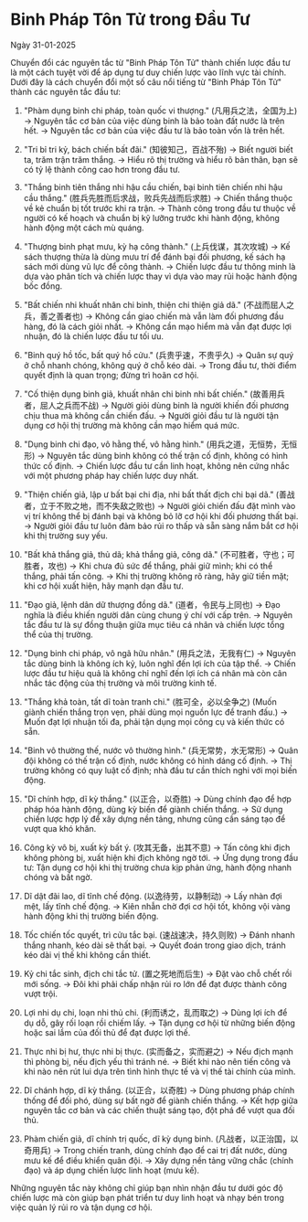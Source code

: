 # Binh Pháp Tôn Tử trong Đầu Tư

Ngày 31-01-2025

Chuyển đổi các nguyên tắc từ "Binh Pháp Tôn Tử" thành chiến lược đầu tư là một cách tuyệt vời để áp dụng tư duy chiến lược vào lĩnh vực tài chính. Dưới đây là cách chuyển đổi một số câu nổi tiếng từ "Binh Pháp Tôn Tử" thành các nguyên tắc đầu tư:

1. "Phàm dụng binh chi pháp, toàn quốc vi thượng."
(凡用兵之法，全国为上)
→ Nguyên tắc cơ bản của việc dùng binh là bảo toàn đất nước là trên hết.
→ Nguyên tắc cơ bản của việc đầu tư là bảo toàn vốn là trên hết.

2. "Tri bỉ tri kỷ, bách chiến bất đãi."
(知彼知己，百战不殆)
→ Biết người biết ta, trăm trận trăm thắng.
→ Hiểu rõ thị trường và hiểu rõ bản thân, bạn sẽ có tỷ lệ thành công cao hơn trong đầu tư.

3. "Thắng binh tiên thắng nhi hậu cầu chiến, bại binh tiên chiến nhi hậu cầu thắng."
(胜兵先胜而后求战，败兵先战而后求胜)
→ Chiến thắng thuộc về kẻ chuẩn bị tốt trước khi ra trận.
→ Thành công trong đầu tư thuộc về người có kế hoạch và chuẩn bị kỹ lưỡng trước khi hành động, không hành động một cách mù quáng.

4. "Thượng binh phạt mưu, kỳ hạ công thành."
(上兵伐谋，其次攻城)
→ Kế sách thượng thừa là dùng mưu trí để đánh bại đối phương, kế sách hạ sách mới dùng vũ lực để công thành.
→ Chiến lược đầu tư thông minh là dựa vào phân tích và chiến lược thay vì dựa vào may rủi hoặc hành động bốc đồng.

5. "Bất chiến nhi khuất nhân chi binh, thiện chi thiện giả dã."
(不战而屈人之兵，善之善者也)
→ Không cần giao chiến mà vẫn làm đối phương đầu hàng, đó là cách giỏi nhất.
→ Không cần mạo hiểm mà vẫn đạt được lợi nhuận, đó là chiến lược đầu tư tối ưu.

6. "Binh quý hồ tốc, bất quý hồ cửu."
(兵贵乎速，不贵乎久)
→ Quân sự quý ở chỗ nhanh chóng, không quý ở chỗ kéo dài.
→ Trong đầu tư, thời điểm quyết định là quan trọng; đừng trì hoãn cơ hội.

7. "Cố thiện dụng binh giả, khuất nhân chi binh nhi bất chiến."
(故善用兵者，屈人之兵而不战)
→ Người giỏi dùng binh là người khiến đối phương chịu thua mà không cần chiến đấu.
→ Người giỏi đầu tư là người tận dụng cơ hội thị trường mà không cần mạo hiểm quá mức.

8. "Dụng binh chi đạo, vô hằng thế, vô hằng hình."
(用兵之道，无恒势，无恒形)
→ Nguyên tắc dùng binh không có thế trận cố định, không có hình thức cố định.
→ Chiến lược đầu tư cần linh hoạt, không nên cứng nhắc với một phương pháp hay chiến lược duy nhất.

9. "Thiện chiến giả, lập ư bất bại chi địa, nhi bất thất địch chi bại dã."
(善战者，立于不败之地，而不失敌之败也)
→ Người giỏi chiến đấu đặt mình vào vị trí không thể bị đánh bại và không bỏ lỡ cơ hội khi đối phương thất bại.
→ Người giỏi đầu tư luôn đảm bảo rủi ro thấp và sẵn sàng nắm bắt cơ hội khi thị trường suy yếu.

10. "Bất khả thắng giả, thủ dã; khả thắng giả, công dã."
(不可胜者，守也；可胜者，攻也)
→ Khi chưa đủ sức để thắng, phải giữ mình; khi có thể thắng, phải tấn công.
→ Khi thị trường không rõ ràng, hãy giữ tiền mặt; khi cơ hội xuất hiện, hãy mạnh dạn đầu tư.

11. "Đạo giả, lệnh dân dữ thượng đồng dã."
(道者，令民与上同也)
→ Đạo nghĩa là điều khiến người dân cùng chung ý chí với cấp trên.
→ Nguyên tắc đầu tư là sự đồng thuận giữa mục tiêu cá nhân và chiến lược tổng thể của thị trường.

12. "Dụng binh chi pháp, vô ngã hữu nhân."
(用兵之法，无我有仁)
→ Nguyên tắc dùng binh là không ích kỷ, luôn nghĩ đến lợi ích của tập thể.
→ Chiến lược đầu tư hiệu quả là không chỉ nghĩ đến lợi ích cá nhân mà còn cân nhắc tác động của thị trường và môi trường kinh tế.

13. "Thắng khả toàn, tất dĩ toàn tranh chi."
(胜可全，必以全争之)
(Muốn giành chiến thắng trọn vẹn, phải dùng mọi nguồn lực để tranh đấu.)
→ Muốn đạt lợi nhuận tối đa, phải tận dụng mọi công cụ và kiến thức có sẵn.

14. "Binh vô thường thế, nước vô thường hình."
(兵无常势，水无常形)
→ Quân đội không có thế trận cố định, nước không có hình dáng cố định.
→ Thị trường không có quy luật cố định; nhà đầu tư cần thích nghi với mọi biến động.

15. "Dĩ chính hợp, dĩ kỳ thắng."
(以正合，以奇胜)
→ Dùng chính đạo để hợp pháp hóa hành động, dùng kỳ biến để giành chiến thắng.
→ Sử dụng chiến lược hợp lý để xây dựng nền tảng, nhưng cũng cần sáng tạo để vượt qua khó khăn.

16. Công kỳ vô bị, xuất kỳ bất ý.
(攻其无备，出其不意)
→ Tấn công khi địch không phòng bị, xuất hiện khi địch không ngờ tới.
→ Ứng dụng trong đầu tư: Tận dụng cơ hội khi thị trường chưa kịp phản ứng, hành động nhanh chóng và bất ngờ.

17. Dĩ dật đãi lao, dĩ tĩnh chế động.
(以逸待劳，以静制动)
→ Lấy nhàn đợi mệt, lấy tĩnh chế động.
→ Kiên nhẫn chờ đợi cơ hội tốt, không vội vàng hành động khi thị trường biến động.

18. Tốc chiến tốc quyết, trì cửu tắc bại.
(速战速决，持久则败)
→ Đánh nhanh thắng nhanh, kéo dài sẽ thất bại.
→ Quyết đoán trong giao dịch, tránh kéo dài vị thế khi không cần thiết.

19. Kỷ chi tắc sinh, địch chi tắc tử.
(置之死地而后生)
→ Đặt vào chỗ chết rồi mới sống.
→ Đôi khi phải chấp nhận rủi ro lớn để đạt được thành công vượt trội.

20. Lợi nhi dụ chi, loạn nhi thủ chi.
(利而诱之，乱而取之)
→ Dùng lợi ích để dụ dỗ, gây rối loạn rồi chiếm lấy.
→ Tận dụng cơ hội từ những biến động hoặc sai lầm của đối thủ để đạt được lợi thế.

21. Thực nhi bị hư, thực nhi bị thực.
(实而备之，实而避之)
→ Nếu địch mạnh thì phòng bị, nếu địch yếu thì tránh né.
→ Biết khi nào nên tiến công và khi nào nên rút lui dựa trên tình hình thực tế và vị thế tài chính của mình.

22. Dĩ chánh hợp, dĩ kỳ thắng.
(以正合，以奇胜)
→ Dùng phương pháp chính thống để đối phó, dùng sự bất ngờ để giành chiến thắng.
→ Kết hợp giữa nguyên tắc cơ bản và các chiến thuật sáng tạo, đột phá để vượt qua đối thủ.

23. Phàm chiến giả, dĩ chính trị quốc, dĩ kỳ dụng binh.
(凡战者，以正治国，以奇用兵)
→ Trong chiến tranh, dùng chính đạo để cai trị đất nước, dùng mưu kế để điều khiển quân đội.
→ Xây dựng nền tảng vững chắc (chính đạo) và áp dụng chiến lược linh hoạt (mưu kế).

Những nguyên tắc này không chỉ giúp bạn nhìn nhận đầu tư dưới góc độ chiến lược mà còn giúp bạn phát triển tư duy linh hoạt và nhạy bén trong việc quản lý rủi ro và tận dụng cơ hội.
